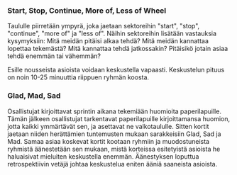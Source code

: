 ### Start, Stop, Continue, More of, Less of Wheel
Taululle piirretään ympyrä, joka jaetaan
sektoreihin "start", "stop", "continue", "more of" ja "less of". Näihin sektoreihin lisätään vastauksia kysymyksiin: Mitä meidän pitäisi alkaa tehdä? Mitä meidän kannattaa lopettaa tekemästä? Mitä kannattaa tehdä jatkossakin? Pitäisikö jotain asiaa tehdä enemmän tai vähemmän?

Esille nousseista asioista voidaan keskustella vapaasti. Keskustelun pituus on noin 10-25 minuuttia riippuen ryhmän koosta.


### Glad, Mad, Sad
 Osallistujat kirjoittavat sprintin aikana tekemiään huomioita paperilapuille. Tämän jälkeen osallistujat tarkentavat paperilapuille kirjoittamansa huomion, jotta kaikki ymmärtävät sen, ja asettavat ne valkotaululle. Sitten kortit jaetaan niiden herättämien tuntemusten mukaan sarakkeisiin Glad, Sad ja Mad. Samaa asiaa koskevat kortit kootaan ryhmiin ja muodostuneista ryhmistä äänestetään sen mukaan, mistä korteissa esitetyistä asioista he haluaisivat mieluiten keskustella enemmän. Äänestyksen loputtua retrospektiivin vetäjä johtaa keskustelua eniten ääniä saaneista asioista.